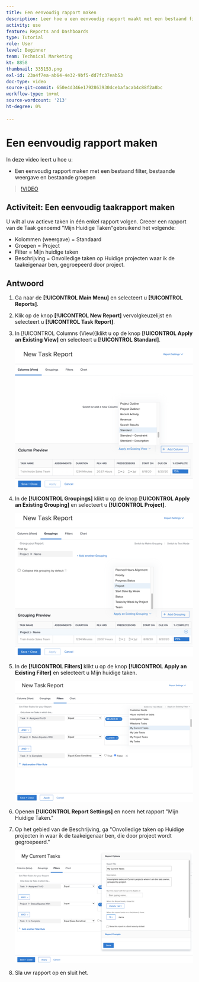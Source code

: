 ```yaml
---
title: Een eenvoudig rapport maken
description: Leer hoe u een eenvoudig rapport maakt met een bestaand filter, bestaande weergave en bestaande groepen in Workfront.
activity: use
feature: Reports and Dashboards
type: Tutorial
role: User
level: Beginner
team: Technical Marketing
kt: 8858
thumbnail: 335153.png
exl-id: 23a4f7ea-ab64-4e32-9bf5-dd7fc37eab53
doc-type: video
source-git-commit: 650e4d346e1792863930dcebafacab4c88f2a8bc
workflow-type: tm+mt
source-wordcount: '213'
ht-degree: 0%

---
```


# Een eenvoudig rapport maken

In deze video leert u hoe u:

* Een eenvoudig rapport maken met een bestaand filter, bestaande weergave en bestaande groepen

>[!VIDEO](https://video.tv.adobe.com/v/335153/?quality=12&learn=on)

## Activiteit: Een eenvoudig taakrapport maken

U wilt al uw actieve taken in één enkel rapport volgen. Creeer een rapport van de Taak genoemd &quot;Mijn Huidige Taken&quot;gebruikend het volgende:

* Kolommen (weergave) = Standaard
* Groepen = Project
* Filter = Mijn huidige taken
* Beschrijving = Onvolledige taken op Huidige projecten waar ik de taakeigenaar ben, gegroepeerd door project.

## Antwoord

1. Ga naar de **[!UICONTROL Main Menu]** en selecteert u **[!UICONTROL Reports]**.
1. Klik op de knop **[!UICONTROL New Report]** vervolgkeuzelijst en selecteert u **[!UICONTROL Task Report]**.
1. In [!UICONTROL Columns (View)]klikt u op de knop **[!UICONTROL Apply an Existing View]** en selecteert u **[!UICONTROL Standard]**.

   ![Een beeld van het scherm om kolommen in een taakrapport te creëren](assets/simple-task-report-columns.png)

1. In de **[!UICONTROL Groupings]** klikt u op de knop **[!UICONTROL Apply an Existing Grouping]** en selecteert u **[!UICONTROL Project]**.

   ![Een beeld van het scherm om groepen in een taakrapport tot stand te brengen](assets/simple-task-report-groupings.png)

1. In de **[!UICONTROL Filters]** klikt u op de knop **[!UICONTROL Apply an Existing Filter]** en selecteert u Mijn huidige taken.

   ![Een beeld van het scherm om filters in een taakrapport tot stand te brengen](assets/simple-task-report-filters.png)

1. Openen **[!UICONTROL Report Settings]** en noem het rapport &quot;Mijn Huidige Taken.&quot;
1. Op het gebied van de Beschrijving, ga &quot;Onvolledige taken op Huidige projecten in waar ik de taakeigenaar ben, die door project wordt gegroepeerd.&quot;

   ![Een beeld van het scherm van rapportmontages in een taakrapport](assets/simple-task-report-report-settings.png)

1. Sla uw rapport op en sluit het.

